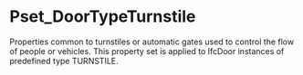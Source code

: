 # Pset_DoorTypeTurnstile

Properties common to turnstiles or automatic gates used to control the flow of people or vehicles. This property set is applied to IfcDoor instances of predefined type TURNSTILE.
<!-- end of short definition -->

